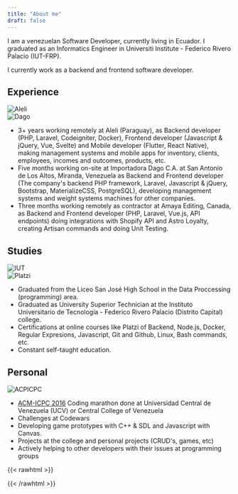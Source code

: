 ```yaml
---
title: "About me"
draft: false
---
```


I am a venezuelan Software Developer, currently living in Ecuador.
I graduated as an Informatics Engineer in Universiti Institute - Federico Rivero Palacio (IUT-FRP).

I currently work as a backend and frontend software developer.


## Experience

![Aleli](/img/logos/aleli.jpg "Aleli")
![Dago](/img/logos/dago.png "Dago")

* 3+ years working remotely at Aleli (Paraguay), as Backend developer (PHP, Laravel, Codeigniter, Docker),
  Frontend developer (Javascript & jQuery, Vue, Svelte) and Mobile developer (Flutter, React Native),
  making management systems and mobile apps for inventory, clients, employees, incomes and outcomes,
  products, etc. 
* Five months working on-site at Importadora Dago C.A. at San Antonio de Los Altos, Miranda,
  Venezuela as Backend and Frontend developer (The company's backend PHP framework, Laravel,
  Javascript & jQuery, Bootstrap, MaterializeCSS, PostgreSQL), developing management systems
  and weight systems machines for other companies. 
* Three months working remotely as contractor at Amaya Editing, Canada, as Backend and Frontend
  developer (PHP, Laravel, Vue.js, API endpoints) doing integrations with Shopify API and Astro Loyalty,
  creating Artisan commands and doing Unit Testing. 

## Studies

![IUT](/img/logos/iut.jpg "IUT")
![Platzi](/img/logos/platzi.png "Platzi")

* Graduated from the Liceo San José High School in the Data Proccessing (programming) area.
* Graduated as University Superior Technician at the Instituto Universitario de Tecnología - Federico Rivero Palacio (Distrito Capital) college.
* Certifications at online courses like Platzi of Backend, Node.js, Docker, Regular Expresions, Javascript, Git and Github, Linux, Bash commands, etc.
* Constant self-taught education.

## Personal

![ACPICPC](/img/logos/acmicpc.jpeg "ACMICPC")

* [ACM-ICPC 2016](https://icpc.baylor.edu/) Coding marathon done at Universidad Central de Venezuela (UCV) or Central College of Venezuela
* Challenges at Codewars
* Developing game prototypes with C++ & SDL and Javascript with Canvas.
* Projects at the college and personal projects (CRUD's, games, etc)
* Actively helping to other developers with their issues at programming groups

{{< rawhtml >}}
<style>
img {
  display: block;
  max-height: 200px;
  margin: auto;
  position: relative;
}
</style>
{{< /rawhtml >}}
